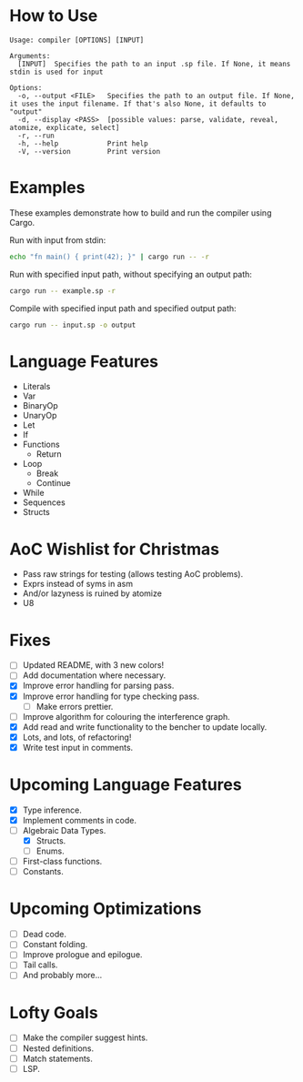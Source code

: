 # How to Use

```
Usage: compiler [OPTIONS] [INPUT]

Arguments:
  [INPUT]  Specifies the path to an input .sp file. If None, it means stdin is used for input

Options:
  -o, --output <FILE>   Specifies the path to an output file. If None, it uses the input filename. If that's also None, it defaults to "output"
  -d, --display <PASS>  [possible values: parse, validate, reveal, atomize, explicate, select]
  -r, --run             
  -h, --help            Print help
  -V, --version         Print version
```

# Examples

These examples demonstrate how to build and run the compiler using Cargo.

Run with input from stdin:

```sh
echo "fn main() { print(42); }" | cargo run -- -r
```

Run with specified input path, without specifying an output path:

```sh
cargo run -- example.sp -r
```

Compile with specified input path and specified output path:

```sh
cargo run -- input.sp -o output
```

# Language Features

* Literals
* Var
* BinaryOp
* UnaryOp
* Let
* If
* Functions
  * Return
* Loop
  * Break
  * Continue
* While
* Sequences
* Structs

# AoC Wishlist for Christmas

* Pass raw strings for testing (allows testing AoC problems).
* Exprs instead of syms in asm
* And/or lazyness is ruined by atomize
* U8

# Fixes

* [ ] Updated README, with 3 new colors!
* [ ] Add documentation where necessary.
* [x] Improve error handling for parsing pass.
* [x] Improve error handling for type checking pass.
  * [ ] Make errors prettier.
* [ ] Improve algorithm for colouring the interference graph.
* [x] Add read and write functionality to the bencher to update locally.
* [x] Lots, and lots, of refactoring!
* [x] Write test input in comments.

# Upcoming Language Features

* [x] Type inference.
* [x] Implement comments in code.
* [ ] Algebraic Data Types.
  * [x] Structs.
  * [ ] Enums.
* [ ] First-class functions.
* [ ] Constants.

# Upcoming Optimizations

* [ ] Dead code.
* [ ] Constant folding.
* [ ] Improve prologue and epilogue.
* [ ] Tail calls.
* [ ] And probably more...

# Lofty Goals

* [ ] Make the compiler suggest hints.
* [ ] Nested definitions.
* [ ] Match statements.
* [ ] LSP.

